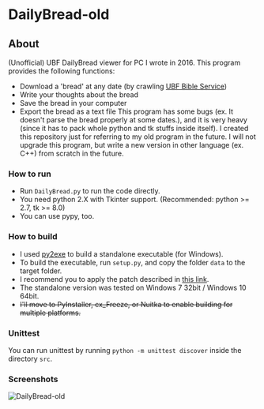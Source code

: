 # DailyBread-old

## About
(Unofficial) UBF DailyBread viewer for PC I wrote in 2016.
This program provides the following functions:
- Download a 'bread' at any date (by crawling [UBF Bible Service](http://bs.ubf.kr/))
- Write your thoughts about the bread
- Save the bread in your computer
- Export the bread as a text file
This program has some bugs (ex. It doesn't parse the bread properly at some dates.),
and it is very heavy (since it has to pack whole python and tk stuffs inside itself).
I created this repository just for referring to my old program in the future.
I will not upgrade this program, but write a new version in other language (ex. C++) from scratch in the future.

### How to run
- Run ```DailyBread.py``` to run the code directly.
- You need python 2.X with Tkinter support. (Recommended: python >= 2.7, tk >= 8.0)
- You can use pypy, too.

### How to build
- I used [py2exe](http://www.py2exe.org/) to build a standalone executable (for Windows).
- To build the executable, run ```setup.py```, and copy the folder ```data``` to the target folder.
- I recommend you to apply the patch described in [this link](http://stackoverflow.com/questions/14975018/creating-single-exe-using-py2exe-for-a-tkinter-program).
- The standalone version was tested on Windows 7 32bit / Windows 10 64bit.
- ~~I'll move to PyInstaller, cx_Freeze, or Nuitka to enable building for multiple platforms.~~

### Unittest
You can run unittest by running ```python -m unittest discover``` inside the directory ```src```.  

### Screenshots
![DailyBread-old](https://i.imgur.com/MemBNxO.png)

